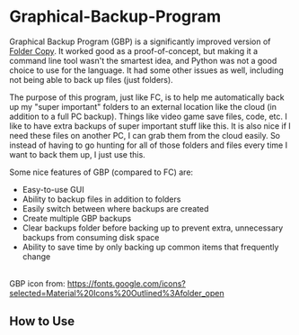 # Graphical-Backup-Program

Graphical Backup Program (GBP) is a significantly improved version of [Folder Copy](https://github.com/ellman12/Folder-Copy). It worked good as a proof-of-concept, but making it a command line tool wasn't the smartest idea, and Python was not a good choice to use for the language. It had some other issues as well, including not being able to back up files (just folders).

The purpose of this program, just like FC, is to help me automatically back up my "super important" folders to an external location like the cloud (in addition to a full PC backup). Things like video game save files, code, etc. I like to have extra backups of super important stuff like this. It is also nice if I need these files on another PC, I can grab them from the cloud easily. So instead of having to go hunting for all of those folders and files every time I want to back them up, I just use this.

Some nice features of GBP (compared to FC) are:
* Easy-to-use GUI
* Ability to backup files in addition to folders
* Easily switch between where backups are created
* Create multiple GBP backups
* Clear backups folder before backing up to prevent extra, unnecessary backups from consuming disk space
* Ability to save time by only backing up common items that frequently change

<br>GBP icon from: https://fonts.google.com/icons?selected=Material%20Icons%20Outlined%3Afolder_open<br>

## How to Use

<!-- TODO: talk about how stuff is saved to disk for next time (and where it's stored) -->